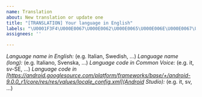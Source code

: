 ```yaml
---
name: Translation
about: New translation or update one
title: "[TRANSLATION] Your language in English"
labels: "\U0001F3F4\U000E0067\U000E0062\U000E0065\U000E006E\U000E0067\U000E007F translation"
assignees: ''

---
```


_Language name in English:_ (e.g. Italian, Swedish, ...)
_Language name (long):_ (e.g. Italiano, Svenska, ...)
_Language code in Common Voice:_ (e.g. it, sv-SE, ...)
_Language code in [https://android.googlesource.com/platform/frameworks/base/+/android-9.0.0_r1/core/res/res/values/locale_config.xml](Android Studio):_ (e.g. it, sv, ...)
